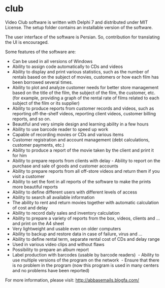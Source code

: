 # club
Video Club software is written with Delphi 7 and distributed under MIT License. The setup folder contains an installable version of the software.

The user interface of the software is Persian. So, contribution for translating the UI is encouraged.

Some features of the software are:
 - Can be used in all versions of Windows
 - Ability to assign code automatically to CDs and videos
 - Ability to display and print various statistics, such as the number of rentals based on the subject of movies, customers or how each film has been borrowed several times.
 - Ability to plot and analyze customer needs for better store management based on the title of the film, the subject of the film, the customer, etc. (for example, providing a graph of the rental rate of films related to each subject of the film or its supplier)
 - Ability to produce reports from customer records and videos, such as reporting off-the-shelf videos, reporting client videos, customer billing reports, and so on.
 - Beautiful and very simple design and learning ability in a few hours
 - Ability to use barcode reader to speed up work
 - Capable of recording movies or CDs and various items
 - Customer registration and account management (debt calculations, customer payments, etc.)
 - Ability to produce a report of the movie taken by the client and print it for him
 - Ability to prepare reports from clients with delay  - Ability to report on the purchase and sale of goods and customer accounts
 - Ability to prepare reports from all off-store videos and return them if you visit a customer
 - Ability to set the font in all reports of the software to make the prints more beautiful reports
 - Ability to define different users with different levels of access
 - Ability to search all available information
 - The ability to rent and return movies together with automatic calculation of cost and delay
 - Ability to record daily sales and inventory calculation
 - Ability to prepare a variety of reports from the box, videos, clients and ... and print on the A4 sheet
 - Very lightweight and usable even on older computers
 - Ability to backup and restore data in case of failure, virus and ...
 - Ability to define rental term, separate rental cost of CDs and delay range
 - Used in various video clips and without flaws
  - Possibility to prepare an album report
 - Label production with barcodes (usable by barcode readers)
 - Ability to use multiple versions of the program on the network
 - Ensure that there is no problem in the program (now this program is used in many centers and no problems have been reported)

For more information, please visit: http://abbasemails.blogfa.com/
